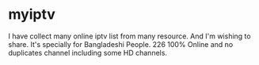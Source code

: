 # myiptv
I have collect many  online iptv list from many resource. And I'm wishing to share. It's specially for Bangladeshi People. 226 100% Online and no duplicates channel including some HD channels.
